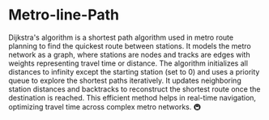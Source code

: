 # Metro-line-Path
Dijkstra's algorithm is a shortest path algorithm used in metro route planning to find the quickest route between stations. It models the metro network as a graph, where stations are nodes and tracks are edges with weights representing travel time or distance. The algorithm initializes all distances to infinity except the starting station (set to 0) and uses a priority queue to explore the shortest paths iteratively. It updates neighboring station distances and backtracks to reconstruct the shortest route once the destination is reached. This efficient method helps in real-time navigation, optimizing travel time across complex metro networks. 🚇
